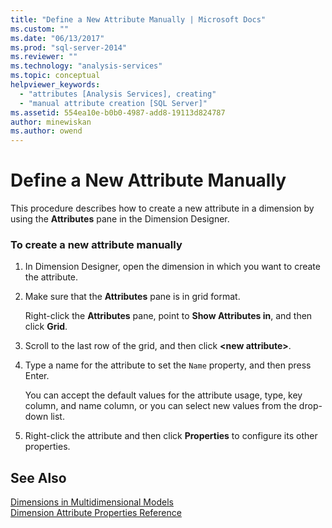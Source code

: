 ```yaml
---
title: "Define a New Attribute Manually | Microsoft Docs"
ms.custom: ""
ms.date: "06/13/2017"
ms.prod: "sql-server-2014"
ms.reviewer: ""
ms.technology: "analysis-services"
ms.topic: conceptual
helpviewer_keywords: 
  - "attributes [Analysis Services], creating"
  - "manual attribute creation [SQL Server]"
ms.assetid: 554ea10e-b0b0-4987-add8-19113d824787
author: minewiskan
ms.author: owend
---
```

# Define a New Attribute Manually
  This procedure describes how to create a new attribute in a dimension by using the **Attributes** pane in the Dimension Designer.  
  
### To create a new attribute manually  
  
1.  In Dimension Designer, open the dimension in which you want to create the attribute.  
  
2.  Make sure that the **Attributes** pane is in grid format.  
  
     Right-click the **Attributes** pane, point to **Show Attributes in**, and then click **Grid**.  
  
3.  Scroll to the last row of the grid, and then click **\<new attribute>**.  
  
4.  Type a name for the attribute to set the `Name` property, and then press Enter.  
  
     You can accept the default values for the attribute usage, type, key column, and name column, or you can select new values from the drop-down list.  
  
5.  Right-click the attribute and then click **Properties** to configure its other properties.  
  
## See Also  
 [Dimensions in Multidimensional Models](multidimensional-models/dimensions-in-multidimensional-models.md)   
 [Dimension Attribute Properties Reference](multidimensional-models/dimension-attribute-properties-reference.md)  
  
  
